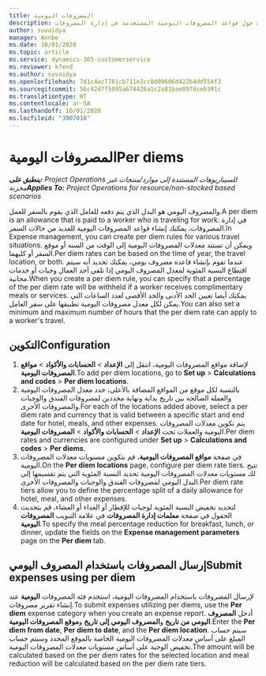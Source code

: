 ```yaml
---
title: المصروفات اليومية
description: يقدم هذا الموضوع معلومات حول قواعد المصروفات اليومية المستخدمة في إدارة المصروفات.
author: suvaidya
manager: Annbe
ms.date: 10/01/2020
ms.topic: article
ms.service: dynamics-365-customerservice
ms.reviewer: kfend
ms.author: suvaidya
ms.openlocfilehash: 7d1c4ac7781cb711e2cc0d09606d422b4dd554f3
ms.sourcegitcommit: 56c42d7f5995a674426a1c2a81bae897dceb391c
ms.translationtype: HT
ms.contentlocale: ar-SA
ms.lasthandoff: 10/01/2020
ms.locfileid: "3907816"
---
```

# <a name="per-diems"></a><span data-ttu-id="7853c-103">المصروفات اليومية</span><span class="sxs-lookup"><span data-stu-id="7853c-103">Per diems</span></span>

<span data-ttu-id="7853c-104">_**ينطبق على:** Project Operations للسيناريوهات المستندة إلى موارد/منتجات غير مخزنة‬_</span><span class="sxs-lookup"><span data-stu-id="7853c-104">_**Applies To:** Project Operations for resource/non-stocked based scenarios_</span></span>


<span data-ttu-id="7853c-105">والمصروف اليومي هو البدل الذي يتم دفعه للعامل الذي يقوم بالسفر للعمل.</span><span class="sxs-lookup"><span data-stu-id="7853c-105">A per diem is an allowance that is paid to a worker who is traveling for work.</span></span> <span data-ttu-id="7853c-106">في إدارة المصروفات، يمكنك إنشاء قواعد المصروفات اليومية للعديد من حالات السفر.</span><span class="sxs-lookup"><span data-stu-id="7853c-106">In Expense management, you can create per diem rules for  various travel situations.</span></span> <span data-ttu-id="7853c-107">ويمكن أن تستند معدلات المصروفات اليومية إلى الوقت من السنة أو موقع السفر أو كليهما.</span><span class="sxs-lookup"><span data-stu-id="7853c-107">Per diem rates can be based on the time of year, the travel location, or both.</span></span> <span data-ttu-id="7853c-108">عندما تقوم بإنشاء قاعدة مصروف يومي، يمكنك تحديد أنه سيتم اقتطاع النسبة المئوية لمعدل المصروف اليومي إذا تلقي أحد العمال وجبات أو خدمات مجانية.</span><span class="sxs-lookup"><span data-stu-id="7853c-108">When you create a per diem  rule, you can specify that a percentage of the per diem rate will be withheld if a worker receives complimentary meals or services.</span></span> <span data-ttu-id="7853c-109">يمكنك أيضا تعيين الحد الأدنى والحد الأقصى لعدد الساعات التي يمكن لكل معدل مصروفات اليومية تطبيقها على سفر العامل.</span><span class="sxs-lookup"><span data-stu-id="7853c-109">You can also set a minimum and maximum number of hours that the per diem rate can apply to a worker's travel.</span></span>

## <a name="configuration"></a><span data-ttu-id="7853c-110">التكوين</span><span class="sxs-lookup"><span data-stu-id="7853c-110">Configuration</span></span> 

1. <span data-ttu-id="7853c-111">لإضافة مواقع المصروفات اليومية، انتقل إلى **الإعداد** > **الحسابات والأكواد** > **مواقع المصروفات اليومية**.</span><span class="sxs-lookup"><span data-stu-id="7853c-111">To add per diem locations, go to **Set up** > **Calculations and codes** > **Per diem locations**.</span></span>
2. <span data-ttu-id="7853c-112">بالنسبة لكل موقع من المواقع المضافة بالأعلى، حدد معدل المصروفات اليومية والعملة الصالحة بين تاريخ بداية ونهاية محددين لمصروفات الفندق والوجبات والمصروفات الأخرى.</span><span class="sxs-lookup"><span data-stu-id="7853c-112">For each of the locations added above, select a per diem rate and currency that is valid between a specific start and end date for hotel, meals, and other expenses.</span></span> <span data-ttu-id="7853c-113">يتم تكوين معدلات المصروفات اليومية والعملات تحت **الإعداد** > **الحسابات والأكواد** > **المصروفات اليومية**.</span><span class="sxs-lookup"><span data-stu-id="7853c-113">Per diem rates and currencies are configured under **Set up** > **Calculations and codes** > **Per diems**.</span></span>
3. <span data-ttu-id="7853c-114">في صفحة **مواقع المصروفات اليومية**، قم بتكوين مستويات معدلات المصروفات اليومية.</span><span class="sxs-lookup"><span data-stu-id="7853c-114">On the **Per diem locations** page, configure per diem rate tiers.</span></span> <span data-ttu-id="7853c-115">تتيح لك مستويات معدلات المصروفات اليومية تحديد النسبة المئوية التي يتم تقسيمها إلى البدل اليومي لمصروفات الفندق والوجبات والمصروفات الأخرى.</span><span class="sxs-lookup"><span data-stu-id="7853c-115">Per diem rate tiers allow you to define the percentage split of a daily allowance for hotel, meal, and other expenses.</span></span> 
4. <span data-ttu-id="7853c-116">لتحديد تخفيض النسبة المئوية لوجبات للإفطار أو الغداء أو العشاء، قم بتحديث الحقول في صفحة **معلمات إدارة المصروفات** في علامة التبويب **المصروفات اليومية**.</span><span class="sxs-lookup"><span data-stu-id="7853c-116">To specify the meal percentage reduction for breakfast, lunch, or dinner, update the fields on the **Expense management parameters** page on the **Per diem** tab.</span></span> 
    
## <a name="submit-expenses-using-per-diem"></a><span data-ttu-id="7853c-117">إرسال المصروفات باستخدام المصروف اليومي</span><span class="sxs-lookup"><span data-stu-id="7853c-117">Submit expenses using per diem</span></span>
<span data-ttu-id="7853c-118">لإرسال المصروفات باستخدام المصروفات اليومية، استخدم فئة المصروفات **اليومية** عند إنشاء تقرير مصروفات.</span><span class="sxs-lookup"><span data-stu-id="7853c-118">To submit expenses utilizing per diems, use the **Per diem** expense category when you create an expense report.</span></span> <span data-ttu-id="7853c-119">أدخل **المصروف اليومي من تاريخ** و**المصروف اليومي إلى تاريخ** و**موقع المصروفات اليومية**.</span><span class="sxs-lookup"><span data-stu-id="7853c-119">Enter the **Per diem from date**, **Per diem to date**,  and the **Per diem location**.</span></span> <span data-ttu-id="7853c-120">سيتم حساب المبلغ على أساس معدلات المصروفات اليومية الخاصة بالموقع المحدد وسيتم حساب تخفيض الوجبة على أساس مستويات معدلات المصروفات اليومية.</span><span class="sxs-lookup"><span data-stu-id="7853c-120">The amount will be calculated based on the per diem rates for the selected location and meal reduction will be calculated based on the per diem rate tiers.</span></span>
